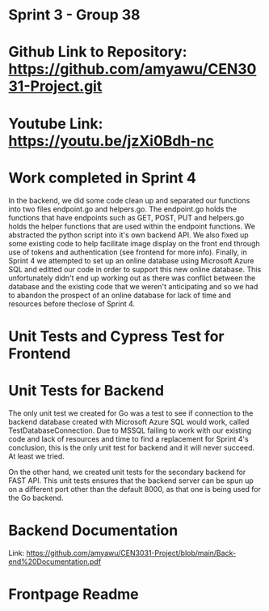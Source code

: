 # Sprint 3 - Group 38
# Github Link to Repository: https://github.com/amyawu/CEN3031-Project.git
# Youtube Link: https://youtu.be/jzXi0Bdh-nc

# Work completed in Sprint 4

In the backend, we did some code clean up and separated our functions into two files endpoint.go and helpers.go. The endpoint.go holds the functions that have endpoints such as GET, POST, PUT and helpers.go holds the helper functions that are used within the endpoint functions. We abstracted the python script into it's own backend API. We also fixed up some existing code to help facilitate image display on the front end through use of tokens and authentication (see frontend for more info). Finally, in Sprint 4 we attempted to set up an online database using Microsoft Azure SQL and editted our code in order to support this new online database. This unfortunately didn't end up working out as there was conflict between the database and the existing code that we weren't anticipating and so we had to abandon the prospect of an online database for lack of time and resources before theclose of Sprint 4.

# Unit Tests and Cypress Test for Frontend



# Unit Tests for Backend
The only unit test we created for Go was a test to see if connection to the backend database created with Microsoft Azure SQL would work, called TestDatabaseConnection.
Due to MSSQL failing to work with our existing code and lack of resources and time to find a replacement for Sprint 4's conclusion, this is the only unit test
for backend and it will never succeed. At least we tried.

On the other hand, we created unit tests for the secondary backend for FAST API. This unit tests ensures that the backend server can be spun up on a different port other than the default 8000, as that one is being used for the Go backend.


# Backend Documentation
Link: https://github.com/amyawu/CEN3031-Project/blob/main/Back-end%20Documentation.pdf

# Frontpage Readme
